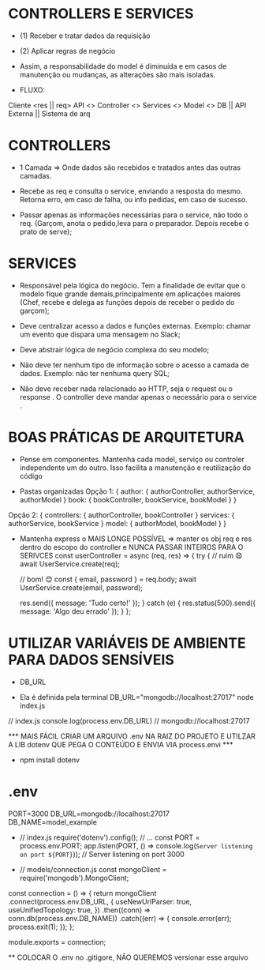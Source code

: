 # CONTROLLERS E SERVICES
- (1) Receber e tratar dados da requisição
- (2) Aplicar regras de negócio

- Assim, a responsabilidade do model é diminuída e em casos de manutenção ou mudanças, as alterações são mais isoladas.

- FLUXO:

Cliente <res || req> API <> Controller <> Services <> Model <> DB || API Externa || Sistema de arq

# CONTROLLERS
- 1 Camada => Onde dados são recebidos e tratados antes das outras camadas.
- Recebe as req e consulta o service, enviando a resposta do mesmo. Retorna erro, em caso de falha, ou info pedidas, em caso de sucesso.

- Passar apenas as informações necessárias para o service, não todo o req. (Garçom, anota o pedido,leva para o preparador. Depois recebe o prato de serve);

# SERVICES
- Responsável pela lógica do negócio. Tem a finalidade de evitar que o modelo fique grande demais,principalmente em aplicações maiores (Chef, recebe e delega as funções depois de receber o pedido do garçom);

- Deve centralizar acesso a dados e funções externas. Exemplo: chamar um evento que dispara uma mensagem no Slack;
- Deve abstrair lógica de negócio complexa do seu modelo;
- Não deve ter nenhum tipo de informação sobre o acesso a camada de dados. Exemplo: não ter nenhuma query SQL;
- Não deve receber nada relacionado ao HTTP, seja o request ou o response . O controller deve mandar apenas o necessário para o service .

# BOAS PRÁTICAS DE ARQUITETURA
- Pense em componentes. Mantenha cada model, serviço ou controler independente um do outro. Isso facilita a manutenção e reutilização do código

- Pastas organizadas
Opção 1: {
  author: { authorController, authorService, authorModel }
  book: { bookController, bookService, bookModel }
}

Opção 2: {
  controllers: { authorController, bookController }
  services: { authorService, bookService }
  model: { authorModel, bookModel }
}

- Mantenha express o MAIS LONGE POSSÍVEL
=> manter os obj req e res dentro do escopo do controller e NUNCA PASSAR INTEIROS PARA O SERIVCES
const userController = async (req, res) => {
  try {
    // ruim 😧
    await UserService.create(req);

    // bom! 😊
    const { email, password } = req.body;
    await UserService.create(email, password);

    res.send({ message: 'Tudo certo!' });
  } catch (e) {
    res.status(500).send({ message: 'Algo deu errado' });
  }
};

# UTILIZAR VARIÁVEIS DE AMBIENTE PARA DADOS SENSÍVEIS
- DB_URL

- Ela é definida pela terminal
DB_URL="mongodb://localhost:27017" node index.js

// index.js
console.log(process.env.DB_URL) // mongodb://localhost:27017

*** MAIS FÁCIL CRIAR UM ARQUIVO .env NA RAIZ DO PROJETO E UTILZAR A LIB dotenv QUE PEGA O CONTEÚDO E ENVIA VIA process.envi ***
- npm install dotenv

# .env
PORT=3000
DB_URL=mongodb://localhost:27017
DB_NAME=model_example

- // index.js
require('dotenv').config();
// ...
const PORT = process.env.PORT;
app.listen(PORT, () => console.log(`Server listening on port ${PORT}`));
// Server listening on port 3000


- // models/connection.js
const mongoClient = require('mongodb').MongoClient;

const connection = () => {
  return mongoClient
    .connect(process.env.DB_URL, {
      useNewUrlParser: true,
      useUnifiedTopology: true,
    })
    .then((conn) => conn.db(process.env.DB_NAME))
    .catch((err) => {
      console.error(err);
      process.exit(1);
   });
};

module.exports = connection;

** COLOCAR O .env no .gitigore, NÃO QUEREMOS versionar esse arquivo